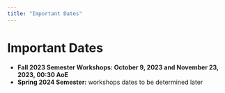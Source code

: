 ```yaml
---
title: "Important Dates"
---
```


# Important Dates

* **Fall 2023 Semester Workshops: October 9, 2023 and November 23, 2023, 00:30 AoE**
* **Spring 2024 Semester:** workshops dates to be determined later

